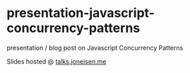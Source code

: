presentation-javascript-concurrency-patterns
============================================

presentation / blog post on Javascript Concurrency Patterns

Slides hosted @ [talks.joneisen.me](http://talks.joneisen.me/presentation-javascript-concurrency-patterns/refactoru-9-23-2014.slide)